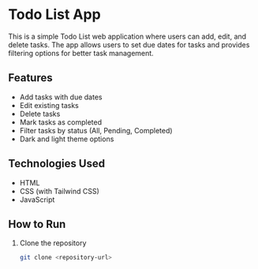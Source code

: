 # Todo List App

This is a simple Todo List web application where users can add, edit, and delete tasks. The app allows users to set due dates for tasks and provides filtering options for better task management.

## Features

- Add tasks with due dates
- Edit existing tasks
- Delete tasks
- Mark tasks as completed
- Filter tasks by status (All, Pending, Completed)
- Dark and light theme options

## Technologies Used

- HTML
- CSS (with Tailwind CSS)
- JavaScript

## How to Run

1. Clone the repository
   ```bash
   git clone <repository-url>
